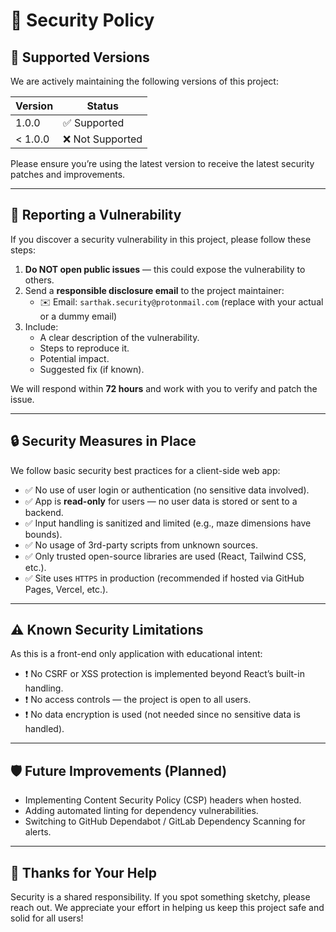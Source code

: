 # 🔐 Security Policy

## 📅 Supported Versions

We are actively maintaining the following versions of this project:

| Version | Status     |
|---------|------------|
| 1.0.0   | ✅ Supported |
| < 1.0.0 | ❌ Not Supported |

Please ensure you’re using the latest version to receive the latest security patches and improvements.

---

## 📢 Reporting a Vulnerability

If you discover a security vulnerability in this project, please follow these steps:

1. **Do NOT open public issues** — this could expose the vulnerability to others.
2. Send a **responsible disclosure email** to the project maintainer:
   - ✉️ Email: `sarthak.security@protonmail.com` (replace with your actual or a dummy email)
3. Include:
   - A clear description of the vulnerability.
   - Steps to reproduce it.
   - Potential impact.
   - Suggested fix (if known).

We will respond within **72 hours** and work with you to verify and patch the issue.

---

## 🔒 Security Measures in Place

We follow basic security best practices for a client-side web app:

- ✅ No use of user login or authentication (no sensitive data involved).
- ✅ App is **read-only** for users — no user data is stored or sent to a backend.
- ✅ Input handling is sanitized and limited (e.g., maze dimensions have bounds).
- ✅ No usage of 3rd-party scripts from unknown sources.
- ✅ Only trusted open-source libraries are used (React, Tailwind CSS, etc.).
- ✅ Site uses `HTTPS` in production (recommended if hosted via GitHub Pages, Vercel, etc.).

---

## ⚠️ Known Security Limitations

As this is a front-end only application with educational intent:

- ❗ No CSRF or XSS protection is implemented beyond React’s built-in handling.
- ❗ No access controls — the project is open to all users.
- ❗ No data encryption is used (not needed since no sensitive data is handled).

---

## 🛡️ Future Improvements (Planned)

- Implementing Content Security Policy (CSP) headers when hosted.
- Adding automated linting for dependency vulnerabilities.
- Switching to GitHub Dependabot / GitLab Dependency Scanning for alerts.

---

## 🙌 Thanks for Your Help

Security is a shared responsibility. If you spot something sketchy, please reach out. We appreciate your effort in helping us keep this project safe and solid for all users!

